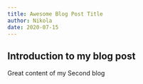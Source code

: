 ```yaml
---
title: Awesome Blog Post Title
author: Nikola
date: 2020-07-15
---
```


## Introduction to my blog post

Great content of my Second blog